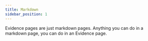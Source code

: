 ```yaml
---
title: Markdown
sidebar_position: 1
---
```


Evidence pages are just markdown pages. Anything you can do in a markdown page, you can do in an Evidence page. 